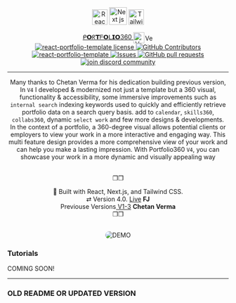 <div align="center" style="pointer-events: none;">

  <img src="https://cdn-icons-png.flaticon.com/512/919/919851.png" alt="Reack js" width="35" height="35" style="pointer-events: none;"/>
  <img src="https://cdn-icons-png.flaticon.com/512/556/556668.png" alt="Next js" width="40" height="40"/>
   <img src="https://cdn-icons-png.flaticon.com/512/1053/1053324.png" alt="Tailwind CSS" width="35" height="35" />

[ ᑭ𝗢ᖇ𝗧ᖴ𝗢ᒪ𝗜𝗢360 ](https://google.com) <img src="https://cdn-icons-png.flaticon.com/512/7205/7205679.png" alt="Version 4" width="25" height="25" align="center" /><img src="https://cdn-icons-png.flaticon.com/512/9080/9080211.png" alt="Version 4" width="20" height="15" align="center" /><br>
<a href="https://github.com/chetanverma16/react-portfolio-template/blob/main/LICENSE" target="blank">
<img src="https://img.shields.io/github/license/chetanverma16/react-portfolio-template?style=round" alt="react-portfolio-template license"/>
</a>
<a href="https://github.com/chetanverma16/react-portfolio-template/graphs/contributors">
<img alt="GitHub Contributors" src="https://img.shields.io/github/contributors/chetanverma16/react-portfolio-template" />
</a>
<a href="https://github.com/chetanverma16/react-portfolio-template/fork" target="blank">
<img src="https://img.shields.io/github/forks/chetanverma16/react-portfolio-template?style=round" alt="react-portfolio-template"/>
</a>
<a href="https://github.com/chetanverma16/react-portfolio-template/issues">
<img alt="Issues" src="https://img.shields.io/github/issues/chetanverma16/react-portfolio-template?color=0088ff" />
</a>
<a href="https://github.com/chetanverma16/react-portfolio-template/pulls">
<img alt="GitHub pull requests" src="https://img.shields.io/github/issues-pr/chetanverma16/react-portfolio-template?color=0088ff" />
</a>
<a href="https://discord.gg/jjuier" target="blank">
<img src="https://img.shields.io/discord/serveridhere?label=Join%20Community&logo=discord&style=round" alt="join discord community"/>
</a>

---

Many thanks to Chetan Verma for his dedication building previous version, In `V4` I developed & modernized not just a template but a 360 visual, functionality & accessibility, some immersive improvements such as `internal search` indexing keywords used to quickly and efficiently retrieve portfolio data on a search query basis. add to `calendar`, `skills360`, `collabs360`, dynamic `select work` and few more designs & developments.<br> In the context of a portfolio, a 360-degree visual allows potential clients or employers to view your work in a more interactive and engaging way. This multi feature design provides a more comprehensive view of your work and can help you make a lasting impression. With Portfolio360 `V4`, you can showcase your work in a more dynamic and visually appealing way

<br>❒︎❒︎

  <div  align="center">
  🔧 Built with React, Next.js, and Tailwind CSS. <br> ⇄ Version 4.0. <a href="https://mysite.com">Live</a> <strong >FJ</strong> <br>
  Previouse Versions<a href="https://github.com/chetanverma16/react-portfolio-template"> V1-3</a> <strong> Chetan Verma</strong> 
  <br>❒︎❒︎
    
   </div>
  </div>

  <br>

<p align="center" >
  <img src="https://github.com/faradeen-ja/portfolio360-react-next-v4/blob/8ea3b90f7becef6b09e9f3f46d8e73c102e380a4/V4-DEMO2.gif" alt="DEMO" style="border-radius: 20px;" />
</p>

### Tutorials

COMING SOON!

---

### OLD README OR UPDATED VERSION
